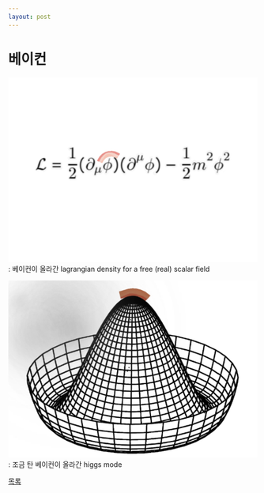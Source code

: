 ```yaml
---
layout: post
---
```

# 베이컨

![bacon](./bacon.png)
\: 베이컨이 올라간 lagrangian density for a free (real) scalar field

![bacon2](./bacon2.png)
\: 조금 탄 베이컨이 올라간 higgs mode

<div class="pagination">
  <a href="{{ '/List/Doodles/doodles.html' | relative_url }}" class="prev-button" data-turbo="true">목록</a>
</div>